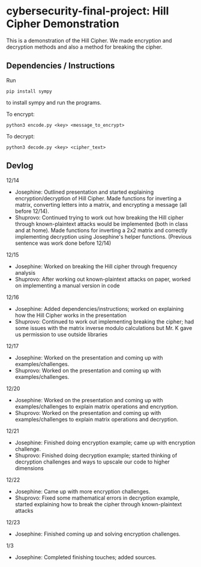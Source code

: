 # cybersecurity-final-project: Hill Cipher Demonstration

This is a demonstration of the Hill Cipher. We made encryption and decryption methods and also a method for breaking the cipher.

## Dependencies / Instructions

Run

```
pip install sympy
```

to install sympy and run the programs.

To encrypt:

```
python3 encode.py <key> <message_to_encrypt>
```

To decrypt:

```
python3 decode.py <key> <cipher_text>
```

## Devlog

12/14

- Josephine: Outlined presentation and started explaining encryption/decryption of Hill Cipher. Made functions for inverting a matrix, converting letters into a matrix, and encrypting a message (all before 12/14).
- Shuprovo: Continued trying to work out how breaking the Hill cipher through known-plaintext attacks would be implemented (both in class and at home). Made functions for inverting a 2x2 matrix and correctly implementing decryption using Josephine's helper functions. (Previous sentence was work done before 12/14)

12/15

- Josephine: Worked on breaking the Hill cipher through frequency analysis
- Shuprovo: After working out known-plaintext attacks on paper, worked on implementing a manual version in code

12/16

- Josephine: Added dependencies/instructions; worked on explaining how the Hill Cipher works in the presentation
- Shuprovo: Continued to work out implementing breaking the cipher; had some issues with the matrix inverse modulo calculations but Mr. K gave us permission to use outside libraries

12/17

- Josephine: Worked on the presentation and coming up with examples/challenges.
- Shuprovo: Worked on the presentation and coming up with examples/challenges.

12/20

- Josephine: Worked on the presentation and coming up with examples/challenges to explain matrix operations and encryption.
- Shuprovo: Worked on the presentation and coming up with examples/challenges to explain matrix operations and decryption.

12/21

- Josephine: Finished doing encryption example; came up with encryption challenge.
- Shuprovo: Finished doing decryption example; started thinking of decryption challenges and ways to upscale our code to higher dimensions

12/22

- Josephine: Came up with more encryption challenges.
- Shuprovo: Fixed some mathematical errors in decryption example, started explaining how to break the cipher through known-plaintext attacks

12/23
- Josephine: Finished coming up and solving encryption challenges.

1/3
- Josephine: Completed finishing touches; added sources.
